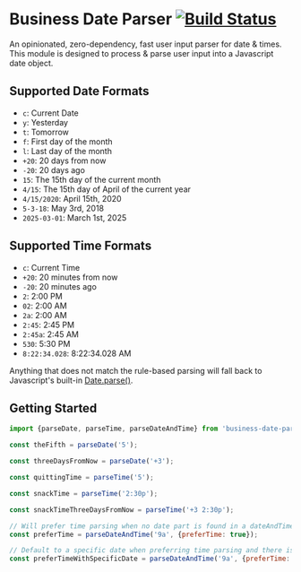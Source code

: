 # Business Date Parser [![Build Status](https://travis-ci.org/beauwest/business-date-parser.svg?branch=master)](https://travis-ci.org/beauwest/business-date-parser)

An opinionated, zero-dependency, fast user input parser for date & times. This module is designed to process & parse
user input into a Javascript date object.

## Supported Date Formats

- `c`: Current Date
- `y`: Yesterday
- `t`: Tomorrow
- `f`: First day of the month
- `l`: Last day of the month
- `+20`: 20 days from now
- `-20`: 20 days ago
- `15`: The 15th day of the current month
- `4/15`: The 15th day of April of the current year
- `4/15/2020`: April 15th, 2020
- `5-3-18`: May 3rd, 2018
- `2025-03-01`: March 1st, 2025

## Supported Time Formats

- `c`: Current Time
- `+20`: 20 minutes from now
- `-20`: 20 minutes ago
- `2`: 2:00 PM
- `02`: 2:00 AM
- `2a`: 2:00 AM
- `2:45`: 2:45 PM
- `2:45a`: 2:45 AM
- `530`: 5:30 PM
- `8:22:34.028`: 8:22:34.028 AM

Anything that does not match the rule-based parsing will fall back to Javascript's
built-in [Date.parse()](https://developer.mozilla.org/en-US/docs/Web/JavaScript/Reference/Global_Objects/Date/parse).

## Getting Started

```javascript
import {parseDate, parseTime, parseDateAndTime} from 'business-date-parser';

const theFifth = parseDate('5');

const threeDaysFromNow = parseDate('+3');

const quittingTime = parseTime('5');

const snackTime = parseTime('2:30p');

const snackTimeThreeDaysFromNow = parseTime('+3 2:30p');

// Will prefer time parsing when no date part is found in a dateAndTime string
const preferTime = parseDateAndTime('9a', {preferTime: true});

// Default to a specific date when preferring time parsing and there is no date part.
const preferTimeWithSpecificDate = parseDateAndTime('9a', {preferTime: true, defaultDate: '2025-03-01'});
```